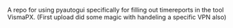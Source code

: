 A repo for using pyautogui specifically for filling out timereports in the tool VismaPX. (First upload did some magic with handeling a specific VPN also)
